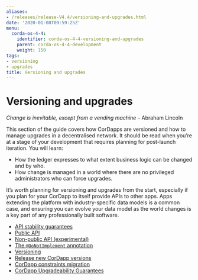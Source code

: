```yaml
---
aliases:
- /releases/release-V4.4/versioning-and-upgrades.html
date: '2020-01-08T09:59:25Z'
menu:
  corda-os-4-4:
    identifier: corda-os-4-4-versioning-and-upgrades
    parent: corda-os-4-4-development
    weight: 150
tags:
- versioning
- upgrades
title: Versioning and upgrades
---
```



# Versioning and upgrades


*Change is inevitable, except from a vending machine*
– Abraham Lincoln


This section of the guide covers how CorDapps are versioned and how to manage upgrades in a decentralised network. It should be read when
you’re at a stage of your development that requires planning for post-launch iteration. You will learn:


* How the ledger expresses to what extent business logic can be changed and by who.
* How change is managed in a world where there are no privileged administrators who can force upgrades.

It’s worth planning for versioning and upgrades from the start, especially if you plan for your CorDapp to itself provide APIs to other
apps. Apps extending the platform with industry-specific data models is a common case, and ensuring you can evolve your data model as
the world changes is a key part of any professionally built software.



* [API stability guarantees](api-stability-guarantees.md)
* [Public API](api-stability-guarantees.md#public-api)
* [Non-public API (experimental)](api-stability-guarantees.md#non-public-api-experimental)
* [The `@DoNotImplement` annotation](api-stability-guarantees.md#the-donotimplement-annotation)
* [Versioning](versioning.md)
* [Release new CorDapp versions](upgrading-cordapps.md)
* [CorDapp constraints migration](cordapp-constraint-migration.md)
* [CorDapp Upgradeability Guarantees](cordapp-upgradeability.md)



